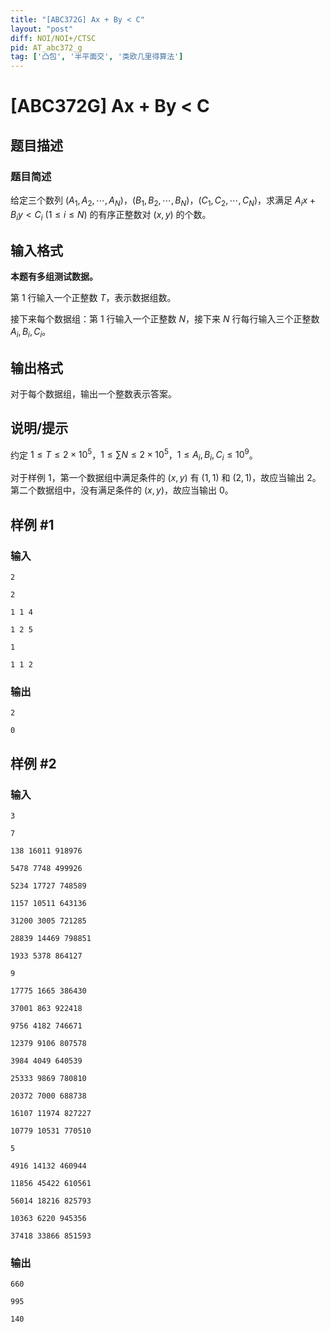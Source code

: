 ```yaml
---
title: "[ABC372G] Ax + By < C"
layout: "post"
diff: NOI/NOI+/CTSC
pid: AT_abc372_g
tag: ['凸包', '半平面交', '类欧几里得算法']
---
```


# [ABC372G] Ax + By < C

## 题目描述

### 题目简述

给定三个数列 $(A_1, A_2, \cdots, A_N)$，$(B_1, B_2, \cdots, B_N)$，$(C_1, C_2, \cdots, C_N)$，求满足 $A_ix+B_iy<C_i$ ($1 \leq i \leq N$) 的有序正整数对 $(x,y)$ 的个数。

## 输入格式

**本题有多组测试数据。**

第 $1$ 行输入一个正整数 $T$，表示数据组数。

接下来每个数据组：第 $1$ 行输入一个正整数 $N$，接下来 $N$ 行每行输入三个正整数 $A_i, B_i, C_i$。

## 输出格式

对于每个数据组，输出一个整数表示答案。

## 说明/提示

约定 $1 \leq T \leq 2\times 10^5$，$1 \leq \sum N \leq 2\times 10^5$，$1 \leq A_i, B_i, C_i \leq 10^9$。

对于样例 $1$，第一个数据组中满足条件的 $(x, y)$ 有 $(1, 1)$ 和 $(2, 1)$，故应当输出 $2$。第二个数据组中，没有满足条件的 $(x, y)$，故应当输出 $0$。

## 样例 #1

### 输入

```
2
2
1 1 4
1 2 5
1
1 1 2
```

### 输出

```
2
0
```

## 样例 #2

### 输入

```
3
7
138 16011 918976
5478 7748 499926
5234 17727 748589
1157 10511 643136
31200 3005 721285
28839 14469 798851
1933 5378 864127
9
17775 1665 386430
37001 863 922418
9756 4182 746671
12379 9106 807578
3984 4049 640539
25333 9869 780810
20372 7000 688738
16107 11974 827227
10779 10531 770510
5
4916 14132 460944
11856 45422 610561
56014 18216 825793
10363 6220 945356
37418 33866 851593
```

### 输出

```
660
995
140
```

